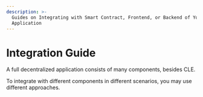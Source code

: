 ```yaml
---
description: >-
  Guides on Integrating with Smart Contract, Frontend, or Backend of Your
  Application
---
```


# Integration Guide

A full decentralized application consists of many components, besides CLE.

To integrate with different components in different scenarios, you may use different approaches.
